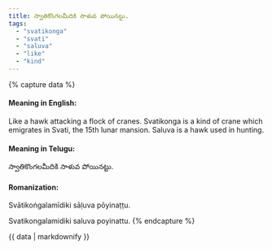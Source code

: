 ```yaml
---
title: స్వాతికొంగలమీదికి సాళువ పోయినట్టు.
tags:
  - "svatikonga"
  - "svati"
  - "saluva"
  - "like"
  - "kind"
---
```


{% capture data %}
#### Meaning in English:
Like a hawk attacking a flock of cranes.
Svatikonga is a kind of crane which emigrates in Svati, the 15th lunar mansion. Saluva is a hawk used in hunting.

#### Meaning in Telugu:
స్వాతికొంగలమీదికి సాళువ పోయినట్టు.

#### Romanization:
Svātikoṅgalamīdiki sāḷuva pōyinaṭṭu.

Svatikongalamidiki saluva poyinattu.
{% endcapture %}

{{ data | markdownify }}

